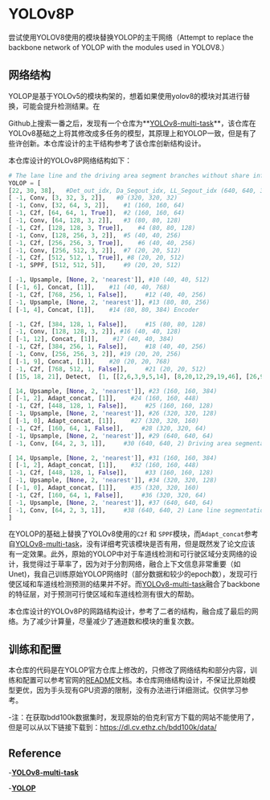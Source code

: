 # YOLOv8P
尝试使用YOLOV8使用的模块替换YOLOP的主干网络（Attempt to replace the backbone network of YOLOP with the modules used in YOLOV8.）



## 网络结构

YOLOP是基于YOLOv5的模块构架的，想着如果使用yolov8的模块对其进行替换，可能会提升检测结果。在

Github上搜索一番之后，发现有一个仓库为**[YOLOv8-multi-task](https://github.com/JiayuanWang-JW/YOLOv8-multi-task)**，该仓库在YOLOv8基础之上将其修改成多任务的模型，其原理上和YOLOP一致，但是有了些许创新。本仓库设计的主干结构参考了该仓库创新结构设计。

本仓库设计的YOLOv8P网络结构如下：

```python
# The lane line and the driving area segment branches without share information with each other and without link
YOLOP = [ 
[22, 30, 38],   #Det_out_idx, Da_Segout_idx, LL_Segout_idx (640, 640, 3)
[ -1, Conv, [3, 32, 3, 2]],   #0 (320, 320, 32)
[ -1, Conv, [32, 64, 3, 2]],    #1 (160, 160, 64)
[ -1, C2f, [64, 64, 1, True]],  #2 (160, 160, 64)
[ -1, Conv, [64, 128, 3, 2]],   #3 (80, 80, 128)
[ -1, C2f, [128, 128, 3, True]],    #4 (80, 80, 128)
[ -1, Conv, [128, 256, 3, 2]],  #5 (40, 40, 256)
[ -1, C2f, [256, 256, 3, True]],    #6 (40, 40, 256)
[ -1, Conv, [256, 512, 3, 2]],  #7 (20, 20, 512)
[ -1, C2f, [512, 512, 1, True]], #8 (20, 20, 512)
[ -1, SPPF, [512, 512, 5]],     #9 (20, 20, 512)

[ -1, Upsample, [None, 2, 'nearest']], #10 (40, 40, 512)
[ [-1, 6], Concat, [1]],    #11 (40, 40, 768)
[ -1, C2f, [768, 256, 1, False]],     #12 (40, 40, 256)
[ -1, Upsample, [None, 2, 'nearest']], #13 (80, 80, 256)
[ [-1, 4], Concat, [1]],    #14 (80, 80, 384) Encoder

[ -1, C2f, [384, 128, 1, False]],     #15 (80, 80, 128) 
[ -1, Conv, [128, 128, 3, 2]], #16 (40, 40, 128)
[ [-1, 12], Concat, [1]],    #17 (40, 40, 384)
[ -1, C2f, [384, 256, 1, False]],     #18 (40, 40, 256)
[ -1, Conv, [256, 256, 3, 2]], #19 (20, 20, 256)
[ [-1, 9], Concat, [1]],    #20 (20, 20, 768)
[ -1, C2f, [768, 512, 1, False]],     #21 (20, 20, 512)
[ [15, 18, 21], Detect,  [1, [[2,6,3,9,5,14], [8,20,12,29,19,46], [26,97,39,77,61,147]], [128, 256, 512]]], #Detection head 22

[ 14, Upsample, [None, 2, 'nearest']], #23 (160, 160, 384)
[ [-1, 2], Adapt_concat, [1]],    #24 (160, 160, 448)
[ -1, C2f, [448, 128, 1, False]],     #25 (160, 160, 128)
[ -1, Upsample, [None, 2, 'nearest']], #26 (320, 320, 128)
[ [-1, 0], Adapt_concat, [1]],    #27 (320, 320, 160)
[ -1, C2f, [160, 64, 1, False]],     #28 (320, 320, 64)
[ -1, Upsample, [None, 2, 'nearest']], #29 (640, 640, 64)
[ -1, Conv, [64, 2, 3, 1]],     #30 (640, 640, 2) Driving area segmentation head (640, 640, 2)

[ 14, Upsample, [None, 2, 'nearest']], #31 (160, 160, 384)
[ [-1, 2], Adapt_concat, [1]],    #32 (160, 160, 448)
[ -1, C2f, [448, 128, 1, False]],     #33 (160, 160, 128)
[ -1, Upsample, [None, 2, 'nearest']], #34 (320, 320, 128)
[ [-1, 0], Adapt_concat, [1]],    #35 (320, 320, 160)
[ -1, C2f, [160, 64, 1, False]],     #36 (320, 320, 64)
[ -1, Upsample, [None, 2, 'nearest']], #37 (640, 640, 64)
[ -1, Conv, [64, 2, 3, 1]],     #38 (640, 640, 2) Lane line segmentation head (640, 640, 2)
]
```

在YOLOP的基础上替换了YOLOv8使用的`C2f` 和 `SPPF`模块，而`Adapt_concat`参考自[YOLOv8-multi-task](https://github.com/JiayuanWang-JW/YOLOv8-multi-task)，没有详细考究该模块是否有用，但是既然发了论文应该有一定效果。此外，原始的YOLOP中对于车道线检测和可行驶区域分支网络的设计，我觉得过于草率了，因为对于分割网络，融合上下文信息非常重要（如Unet)，我自己训练原始YOLOP网络时（部分数据和较少的epoch数），发现可行使区域和车道线检测预测的结果并不好。而[YOLOv8-multi-task](https://github.com/JiayuanWang-JW/YOLOv8-multi-task)融合了backbone的特征层，对于预测可行使区域和车道线检测有很大的帮助。

本仓库设计的YOLOv8P的网路结构设计，参考了二者的结构，融合成了最后的网络。为了减少计算量，尽量减少了通道数和模块的重复次数。



## 训练和配置

本仓库的代码是在YOLOP官方仓库上修改的，只修改了网络结构和部分内容，训练和配置可以参考官网的[README](https://github.com/hustvl/YOLOP/blob/main/README.md)文档。本仓库网络结构设计，不保证比原始模型更优，因为手头现有GPU资源的限制，没有办法进行详细测试。仅供学习参考。



-注：在获取bdd100k数据集时，发现原始的伯克利官方下载的网站不能使用了，但是可以从以下链接下载到：https://dl.cv.ethz.ch/bdd100k/data/



## Reference

-**[YOLOv8-multi-task](https://github.com/JiayuanWang-JW/YOLOv8-multi-task)**

-**[YOLOP](https://github.com/hustvl/YOLOP)**
